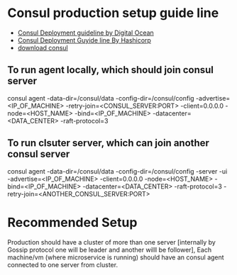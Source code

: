 # Consul production setup guide line
 - [Consul Deployment guideline by Digital Ocean](https://www.digitalocean.com/community/tutorials/how-to-configure-consul-in-a-production-environment-on-ubuntu-14-04)
 - [Consul Deployment Guyide line By Hashicorp](https://learn.hashicorp.com/consul/datacenter-deploy/deployment-guide)
 - [download consul](https://www.consul.io/downloads)

## To run agent locally, which should join consul server 
consul agent -data-dir=/consul/data -config-dir=/consul/config -advertise=<IP_OF_MACHINE> -retry-join=<CONSUL_SERVER:PORT> -client=0.0.0.0 -node=<HOST_NAME> -bind=<IP_OF_MACHINE> -datacenter=<DATA_CENTER> -raft-protocol=3

## To run clsuter server, which can join another consul server 
consul agent -data-dir=/consul/data -config-dir=/consul/config -server -ui -advertise=<IP_OF_MACHINE> -client=0.0.0.0 -node=<HOST_NAME> -bind=<IP_OF_MACHINE> -datacenter=<DATA_CENTER> -raft-protocol=3 -retry-join=<ANOTHER_CONSUL_SERVER:PORT>


# Recommended  Setup
Production should have a cluster of more than one server [internally by Gossip protocol one will be leader and another willl be follower], Each machine/vm (where  microservice is running) should have an consul agent connected to one server from cluster.
